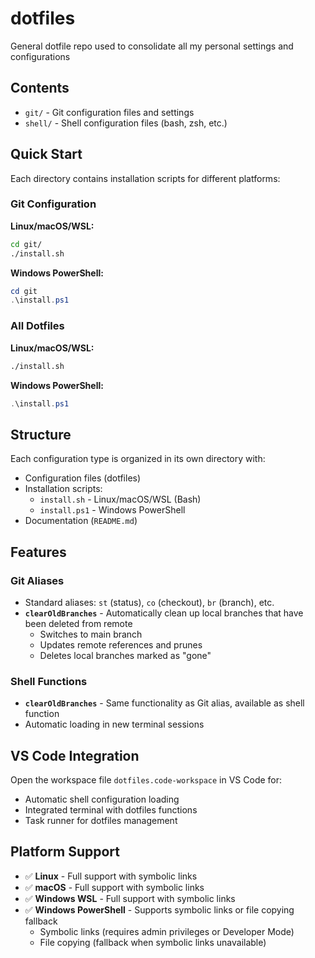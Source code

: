 # dotfiles
General dotfile repo used to consolidate all my personal settings and configurations

## Contents

- `git/` - Git configuration files and settings
- `shell/` - Shell configuration files (bash, zsh, etc.)

## Quick Start

Each directory contains installation scripts for different platforms:

### Git Configuration

**Linux/macOS/WSL:**
```bash
cd git/
./install.sh
```

**Windows PowerShell:**
```powershell
cd git
.\install.ps1
```

### All Dotfiles

**Linux/macOS/WSL:**
```bash
./install.sh
```

**Windows PowerShell:**
```powershell
.\install.ps1
```

## Structure

Each configuration type is organized in its own directory with:
- Configuration files (dotfiles)
- Installation scripts:
  - `install.sh` - Linux/macOS/WSL (Bash)
  - `install.ps1` - Windows PowerShell
- Documentation (`README.md`)

## Features

### Git Aliases

- Standard aliases: `st` (status), `co` (checkout), `br` (branch), etc.
- **`clearOldBranches`** - Automatically clean up local branches that have been deleted from remote
  - Switches to main branch
  - Updates remote references and prunes
  - Deletes local branches marked as "gone"

### Shell Functions

- **`clearOldBranches`** - Same functionality as Git alias, available as shell function
- Automatic loading in new terminal sessions

## VS Code Integration

Open the workspace file `dotfiles.code-workspace` in VS Code for:
- Automatic shell configuration loading
- Integrated terminal with dotfiles functions
- Task runner for dotfiles management

## Platform Support

- ✅ **Linux** - Full support with symbolic links
- ✅ **macOS** - Full support with symbolic links  
- ✅ **Windows WSL** - Full support with symbolic links
- ✅ **Windows PowerShell** - Supports symbolic links or file copying fallback
  - Symbolic links (requires admin privileges or Developer Mode)
  - File copying (fallback when symbolic links unavailable)
